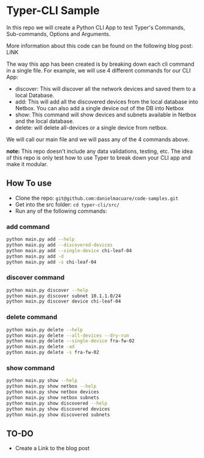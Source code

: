 # Typer-CLI Sample

In this repo we will create a Python CLI App to test Typer's Commands, Sub-commands, Options and Arguments.

More information about this code can be found on the following blog post: LINK

The way this app has been created is by breaking down each cli command in  a single file. For example, we will use 4 different commands for our CLI App:

- discover: This will discover all the network devices and saved them to a local Database.
- add: This will add all the discovered devices from the local database into Netbox. You can also add a single device out of the DB into Netbox
- show: This command will show devices and subnets available in Netbox and the local database.
- delete: will delete all-devices or a single device from netbox.

We will call our main file and we will pass any of the 4 commands above.

**note:** This repo doesn't include any data validations, testing, etc. The idea of this repo is only test how to use Typer to break down your CLI app and make it modular.

## How To use

- Clone the repo: `git@github.com:danielmacuare/code-samples.git`
- Get into the src folder: `cd typer-cli/src/`
- Run any of the following commands:

### add command

```bash
python main.py add --help
python main.py add --discovered-devices
python main.py add --single-device chi-leaf-04
python main.py add -d
python main.py add -s chi-leaf-04
```

### discover command

```bash
python main.py discover --help
python main.py discover subnet 10.1.1.0/24
python main.py discover device chi-leaf-04
```

### delete command

```bash
python main.py delete --help
python main.py delete --all-devices --dry-run
python main.py delete --single-device fra-fw-02
python main.py delete -ad
python main.py delete -s fra-fw-02
```

### show command

```bash
python main.py show --help
python main.py show netbox --help
python main.py show netbox devices
python main.py show netbox subnets
python main.py show discovered --help
python main.py show discovered devices
python main.py show discovered subnets
```

## TO-DO

- Create a Link to the blog post
